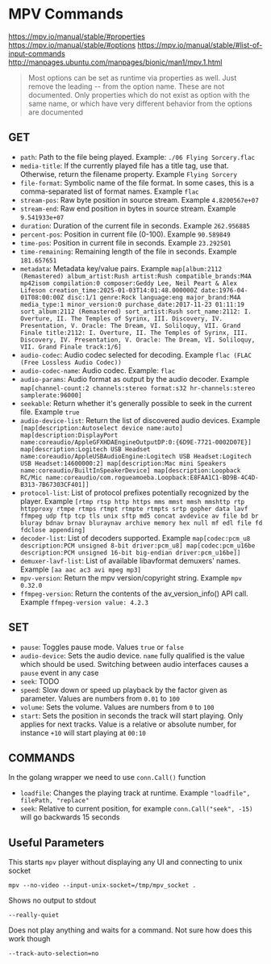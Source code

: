 # MPV Commands

https://mpv.io/manual/stable/#properties
https://mpv.io/manual/stable/#options
https://mpv.io/manual/stable/#list-of-input-commands
http://manpages.ubuntu.com/manpages/bionic/man1/mpv.1.html

> Most options can be set as runtime via properties as well. Just remove the leading -- from the option name. These are not documented. Only properties which do not exist as option with the same name, or which have very different behavior from the options are documented

## GET

* `path`: Path to the file being played. Example: `./06 Flying Sorcery.flac`
* `media-title`: If the currently played file has a title tag, use that. Otherwise, return the filename property. Example `Flying Sorcery`
* `file-format`: Symbolic name of the file format. In some cases, this is a comma-separated list of format names. Example `flac`
* `stream-pos`: Raw byte position in source stream. Example `4.8200567e+07`
* `stream-end`: Raw end position in bytes in source stream. Example `9.541933e+07`
* `duration`: Duration of the current file in seconds. Example `262.956885`
* `percent-pos`: Position in current file (0-100). Example `90.589849`
* `time-pos`: Position in current file in seconds. Example `23.292501`
* `time-remaining`: Remaining length of the file in seconds. Example `181.657651`
* `metadata`: Metadata key/value pairs. Example `map[album:2112 (Remastered) album_artist:Rush artist:Rush compatible_brands:M4A mp42isom compilation:0 composer:Geddy Lee, Neil Peart & Alex Lifeson creation_time:2025-01-03T14:01:48.000000Z date:1976-04-01T08:00:00Z disc:1/1 genre:Rock language:eng major_brand:M4A  media_type:1 minor_version:0 purchase_date:2017-11-23 01:11:19 sort_album:2112 (Remastered) sort_artist:Rush sort_name:2112: I. Overture, II. The Temples of Syrinx, III. Discovery, IV. Presentation, V. Oracle: The Dream, VI. Soliloquy, VII. Grand Finale title:2112: I. Overture, II. The Temples of Syrinx, III. Discovery, IV. Presentation, V. Oracle: The Dream, VI. Soliloquy, VII. Grand Finale track:1/6]`
* `audio-codec`: Audio codec selected for decoding. Example `flac (FLAC (Free Lossless Audio Codec))`
* `audio-codec-name`: Audio codec. Example: `flac`
* `audio-params`: Audio format as output by the audio decoder. Example `map[channel-count:2 channels:stereo format:s32 hr-channels:stereo samplerate:96000]`
* `seekable`: Return whether it's generally possible to seek in the current file. Example `true`
* `audio-device-list`: Return the list of discovered audio devices. Example ` [map[description:Autoselect device name:auto] map[description:DisplayPort name:coreaudio/AppleGFXHDAEngineOutputDP:0:{6D9E-7721-0002D07E}] map[description:Logitech USB Headset name:coreaudio/AppleUSBAudioEngine:Logitech USB Headset:Logitech USB Headset:14600000:2] map[description:Mac mini Speakers name:coreaudio/BuiltInSpeakerDevice] map[description:Loopback RC/Mic name:coreaudio/com.rogueamoeba.Loopback:E8FAA1C1-BD9B-4C4D-B313-7B67303CF401]]`
* `protocol-list`: List of protocol prefixes potentially recognized by the player. Example `[rtmp rtsp http https mms mmst mmsh mmshttp rtp httpproxy rtmpe rtmps rtmpt rtmpte rtmpts srtp gopher data lavf ffmpeg udp ftp tcp tls unix sftp md5 concat avdevice av file bd br bluray bdnav brnav bluraynav archive memory hex null mf edl file fd fdclose appending]`
* `decoder-list`: List of decoders supported. Example `map[codec:pcm_u8 description:PCM unsigned 8-bit driver:pcm_u8] map[codec:pcm_u16be description:PCM unsigned 16-bit big-endian driver:pcm_u16be]]`
* `demuxer-lavf-list`: List of available libavformat demuxers' names. Example `[aa aac ac3 avi mpeg mp3]`
* `mpv-version`: Return the mpv version/copyright string. Example `mpv 0.32.0`
* `ffmpeg-version`: Return the contents of the av_version_info() API call. Example `ffmpeg-version value: 4.2.3`



## SET

* `pause`: Toggles pause mode. Values `true` or `false`
* `audio-device`: Sets the audio device. `name` fully qualified is the value which should be used. Switching between audio interfaces causes a `pause` event in any case
* `seek`: TODO
* `speed`: Slow down or speed up playback by the factor given as parameter. Values are numbers from `0.01` to `100`
* `volume`: Sets the volume. Values are numbers from `0` to `100`
* `start`: Sets the position in seconds the track will start playing. Only applies for next tracks. Value is a relative or absolute number, for instance `+10` will start playing at `00:10`

## COMMANDS

In the golang wrapper we need to use `conn.Call()` function

* `loadfile`: Changes the playing track at runtime. Example `"loadfile", filePath, "replace"`
* `seek`: Relative to current position, for example `conn.Call("seek", -15)` will go backwards 15 seconds

## Useful Parameters

This starts `mpv` player without displaying any UI and connecting to unix socket
```
mpv --no-video --input-unix-socket=/tmp/mpv_socket .
```


Shows no output to stdout
```
--really-quiet
```

Does not play anything and waits for a command. Not sure how does this work though
```
--track-auto-selection=no
```
